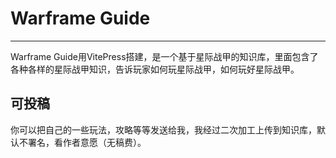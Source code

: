 # Warframe Guide

---

Warframe Guide用VitePress搭建，是一个基于星际战甲的知识库，里面包含了各种各样的星际战甲知识，告诉玩家如何玩星际战甲，如何玩好星际战甲。

## 可投稿
你可以把自己的一些玩法，攻略等等发送给我，我经过二次加工上传到知识库，默认不署名，看作者意愿（无稿费）。
